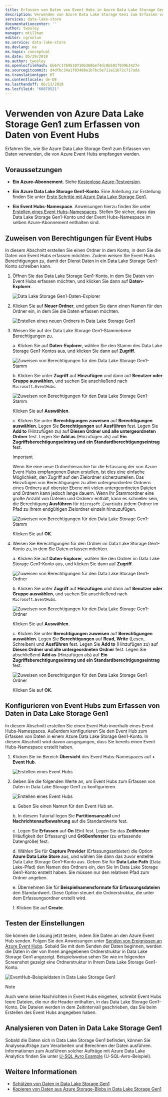 ```yaml
---
title: Erfassen von Daten von Event Hubs in Azure Data Lake Storage Gen1 | Microsoft-Dokumentation
description: Verwenden von Azure Data Lake Storage Gen1 zum Erfassen von Daten von Event Hubs
services: data-lake-store
documentationcenter: ''
author: twooley
manager: mtillman
editor: cgronlun
ms.service: data-lake-store
ms.devlang: na
ms.topic: conceptual
ms.date: 05/29/2018
ms.author: twooley
ms.openlocfilehash: bb67c1769510710b368bef4dc0b501f939b3427e
ms.sourcegitcommit: d4dfbc34a1f03488e1b7bc5e711a11b72c717ada
ms.translationtype: HT
ms.contentlocale: de-DE
ms.lasthandoff: 06/13/2019
ms.locfileid: "60879521"
---
```

# <a name="use-azure-data-lake-storage-gen1-to-capture-data-from-event-hubs"></a>Verwenden von Azure Data Lake Storage Gen1 zum Erfassen von Daten von Event Hubs

Erfahren Sie, wie Sie Azure Data Lake Storage Gen1 zum Erfassen von Daten verwenden, die von Azure Event Hubs empfangen werden.

## <a name="prerequisites"></a>Voraussetzungen

* **Ein Azure-Abonnement**. Siehe [Kostenlose Azure-Testversion](https://azure.microsoft.com/pricing/free-trial/).

* **Ein Azure Data Lake Storage Gen1-Konto**. Eine Anleitung zur Erstellung finden Sie unter [Erste Schritte mit Azure Data Lake Storage Gen1](data-lake-store-get-started-portal.md).

*  **Ein Event Hubs-Namespace**. Anweisungen hierzu finden Sie unter [Erstellen eines Event Hubs-Namespaces](../event-hubs/event-hubs-create.md#create-an-event-hubs-namespace). Stellen Sie sicher, dass das Data Lake Storage Gen1-Konto und der Event Hubs-Namespace im selben Azure-Abonnement enthalten sind.


## <a name="assign-permissions-to-event-hubs"></a>Zuweisen von Berechtigungen für Event Hubs

In diesem Abschnitt erstellen Sie einen Ordner in dem Konto, in dem Sie die Daten von Event Hubs erfassen möchten. Zudem weisen Sie Event Hubs Berechtigungen zu, damit der Dienst Daten in ein Data Lake Storage Gen1-Konto schreiben kann. 

1. Öffnen Sie das Data Lake Storage Gen1-Konto, in dem Sie Daten von Event Hubs erfassen möchten, und klicken Sie dann auf **Daten-Explorer**.

    ![Data Lake Storage Gen1-Daten-Explorer](./media/data-lake-store-archive-eventhub-capture/data-lake-store-open-data-explorer.png "Data Lake Storage Gen1-Daten-Explorer")

1.  Klicken Sie auf **Neuer Ordner**, und geben Sie dann einen Namen für den Ordner ein, in dem Sie die Daten erfassen möchten.

    ![Erstellen eines neuen Ordners in Data Lake Storage Gen1](./media/data-lake-store-archive-eventhub-capture/data-lake-store-create-new-folder.png "Erstellen eines neuen Ordners in Data Lake Storage Gen1")

1. Weisen Sie auf der Data Lake Storage Gen1-Stammebene Berechtigungen zu. 

    a. Klicken Sie auf **Daten-Explorer**, wählen Sie den Stamm des Data Lake Storage Gen1-Kontos aus, und klicken Sie dann auf **Zugriff**.

    ![Zuweisen von Berechtigungen für den Data Lake Storage Gen1-Stamm](./media/data-lake-store-archive-eventhub-capture/data-lake-store-assign-permissions-to-root.png "Zuweisen von Berechtigungen für den Data Lake Storage Gen1-Stamm")

    b. Klicken Sie unter **Zugriff** auf **Hinzufügen** und dann auf **Benutzer oder Gruppe auswählen**, und suchen Sie anschließend nach `Microsoft.EventHubs`. 

    ![Zuweisen von Berechtigungen für den Data Lake Storage Gen1-Stamm](./media/data-lake-store-archive-eventhub-capture/data-lake-store-assign-eventhub-sp.png "Zuweisen von Berechtigungen für den Data Lake Storage Gen1-Stamm")
    
    Klicken Sie auf **Auswählen**.

    c. Klicken Sie unter **Berechtigungen zuweisen** auf **Berechtigungen auswählen**. Legen Sie **Berechtigungen** auf **Ausführen** fest. Legen Sie **Add to** (Hinzufügen zu) auf **Diesen Ordner und alle untergeordneten Ordner** fest. Legen Sie **Add as** (Hinzufügen als) auf **Ein Zugriffsberechtigungseintrag und ein Standardberechtigungseintrag** fest.

    > [!IMPORTANT]
    > Wenn Sie eine neue Ordnerhierarchie für die Erfassung der von Azure Event Hubs empfangenen Daten erstellen, ist dies eine einfache Möglichkeit, den Zugriff auf den Zielordner sicherzustellen.  Das Hinzufügen von Berechtigungen zu allen untergeordneten Ordnern eines Ordners auf oberster Ebene mit vielen untergeordneten Dateien und Ordnern kann jedoch lange dauern.  Wenn Ihr Stammordner eine große Anzahl von Dateien und Ordnern enthält, kann es schneller sein, die Berechtigung **Ausführen** für `Microsoft.EventHubs` jedem Ordner im Pfad zu Ihrem endgültigen Zielordner einzeln hinzuzufügen. 

    ![Zuweisen von Berechtigungen für den Data Lake Storage Gen1-Stamm](./media/data-lake-store-archive-eventhub-capture/data-lake-store-assign-eventhub-sp1.png "Zuweisen von Berechtigungen für den Data Lake Storage Gen1-Stamm")

    Klicken Sie auf **OK**.

1. Weisen Sie Berechtigungen für den Ordner im Data Lake Storage Gen1-Konto zu, in dem Sie Daten erfassen möchten.

    a. Klicken Sie auf **Daten-Explorer**, wählen Sie den Ordner im Data Lake Storage Gen1-Konto aus, und klicken Sie dann auf **Zugriff**.

    ![Zuweisen von Berechtigungen für den Data Lake Storage Gen1-Ordner](./media/data-lake-store-archive-eventhub-capture/data-lake-store-assign-permissions-to-folder.png "Zuweisen von Berechtigungen für den Data Lake Storage Gen1-Ordner")

    b. Klicken Sie unter **Zugriff** auf **Hinzufügen** und dann auf **Benutzer oder Gruppe auswählen**, und suchen Sie anschließend nach `Microsoft.EventHubs`. 

    ![Zuweisen von Berechtigungen für den Data Lake Storage Gen1-Ordner](./media/data-lake-store-archive-eventhub-capture/data-lake-store-assign-eventhub-sp.png "Zuweisen von Berechtigungen für den Data Lake Storage Gen1-Ordner")
    
    Klicken Sie auf **Auswählen**.

    c. Klicken Sie unter **Berechtigungen zuweisen** auf **Berechtigungen auswählen**. Legen Sie **Berechtigungen** auf **Read, Write** (Lesen, Schreiben) und **Ausführen** fest. Legen Sie **Add to** (Hinzufügen zu) auf **Diesen Ordner und alle untergeordneten Ordner** fest. Legen Sie abschließend **Add as** (Hinzufügen als) auf **Ein Zugriffsberechtigungseintrag und ein Standardberechtigungseintrag** fest.

    ![Zuweisen von Berechtigungen für den Data Lake Storage Gen1-Ordner](./media/data-lake-store-archive-eventhub-capture/data-lake-store-assign-eventhub-sp-folder.png "Zuweisen von Berechtigungen für den Data Lake Storage Gen1-Ordner")
    
    Klicken Sie auf **OK**. 

## <a name="configure-event-hubs-to-capture-data-to-data-lake-storage-gen1"></a>Konfigurieren von Event Hubs zum Erfassen von Daten in Data Lake Storage Gen1

In diesem Abschnitt erstellen Sie einen Event Hub innerhalb eines Event Hubs-Namespaces. Außerdem konfigurieren Sie den Event Hub zum Erfassen von Daten in einem Azure Data Lake Storage Gen1-Konto. In diesem Abschnitt wird davon ausgegangen, dass Sie bereits einen Event Hubs-Namespace erstellt haben.

1. Klicken Sie im Bereich **Übersicht** des Event Hubs-Namespaces auf **+ Event Hub**.

    ![Erstellen eines Event Hubs](./media/data-lake-store-archive-eventhub-capture/data-lake-store-create-event-hub.png "Erstellen eines Event Hubs")

1. Geben Sie die folgenden Werte an, um Event Hubs zum Erfassen von Daten in Data Lake Storage Gen1 zu konfigurieren.

    ![Erstellen eines Event Hubs](./media/data-lake-store-archive-eventhub-capture/data-lake-store-configure-eventhub.png "Erstellen eines Event Hubs")

    a. Geben Sie einen Namen für den Event Hub an.
    
    b. In diesem Tutorial legen Sie **Partitionsanzahl** und **Nachrichtenaufbewahrung** auf die Standardwerte fest.
    
    c. Legen Sie **Erfassen** auf **On** (Ein) fest. Legen Sie das **Zeitfenster** (Häufigkeit der Erfassung) und **Größenfenster** (zu erfassende Datengröße) fest. 
    
    d. Wählen Sie für **Capture Provider** (Erfassungsanbieter) die Option **Azure Data Lake Store** aus, und wählen Sie dann das zuvor erstellte Data Lake Storage Gen1-Konto aus. Geben Sie für **Data Lake Path** (Data Lake-Pfad) den Namen des Ordners ein, den Sie im Data Lake Storage Gen1-Konto erstellt haben. Sie müssen nur den relativen Pfad zum Ordner angeben.

    e. Übernehmen Sie für **Beispielnamensformate für Erfassungsdateien** den Standardwert. Diese Option steuert die Ordnerstruktur, die unter dem Erfassungsordner erstellt wird.

    f. Klicken Sie auf **Create**.

## <a name="test-the-setup"></a>Testen der Einstellungen

Sie können die Lösung jetzt testen, indem Sie Daten an den Azure Event Hub senden. Folgen Sie den Anweisungen unter [Senden von Ereignissen an Azure Event Hubs](../event-hubs/event-hubs-dotnet-framework-getstarted-send.md). Sobald Sie mit dem Senden der Daten beginnen, werden die Daten in der von Ihnen angegebenen Ordnerstruktur in Data Lake Storage Gen1 angezeigt. Beispielsweise sehen Sie wie im folgenden Screenshot gezeigt eine Ordnerstruktur in Ihrem Data Lake Storage Gen1-Konto.

![EventHub-Beispieldaten in Data Lake Storage Gen1](./media/data-lake-store-archive-eventhub-capture/data-lake-store-eventhub-data-sample.png "EventHub-Beispieldaten in Data Lake Storage Gen1")

> [!NOTE]
> Auch wenn keine Nachrichten in Event Hubs eingehen, schreibt Event Hubs leere Dateien, die nur die Header enthalten, in das Data Lake Storage Gen1-Konto. Die Dateien werden in dem Zeitintervall geschrieben, das Sie beim Erstellen des Event Hubs angegeben haben.
> 
>

## <a name="analyze-data-in-data-lake-storage-gen1"></a>Analysieren von Daten in Data Lake Storage Gen1

Sobald die Daten sich in Data Lake Storage Gen1 befinden, können Sie Analyseaufträge zum Verarbeiten und Berechnen der Daten ausführen. Informationen zum Ausführen solcher Aufträge mit Azure Data Lake Analytics finden Sie unter [U-SQL Avro Example](https://github.com/Azure/usql/tree/master/Examples/AvroExamples) (U-SQL-Avro-Beispiel).
  

## <a name="see-also"></a>Weitere Informationen
* [Schützen von Daten in Data Lake Storage Gen1](data-lake-store-secure-data.md)
* [Kopieren von Daten aus Azure Storage-Blobs in Data Lake Storage Gen1](data-lake-store-copy-data-azure-storage-blob.md)
